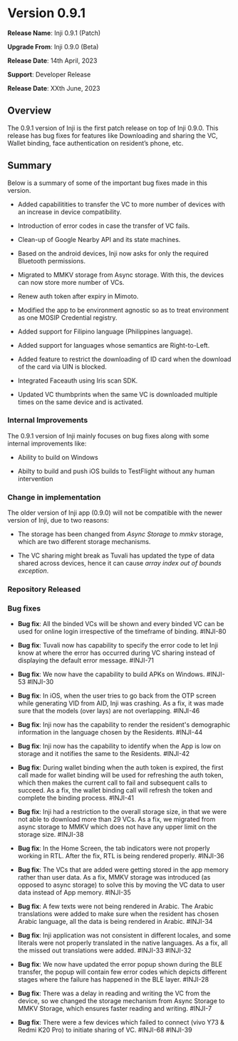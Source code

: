# Version 0.9.1

**Release Name**: Inji 0.9.1 (Patch)

**Upgrade From**: Inji 0.9.0 (Beta)

**Release Date**: 14th April, 2023

**Support**: Developer Release

**Release Date**: XXth June, 2023

## Overview

The 0.9.1 version of Inji is the first patch release on top of Inji 0.9.0. This release has bug fixes for features like Downloading and sharing the VC, Wallet binding, face authentication on resident’s phone, etc.

## Summary

Below is a summary of some of the important bug fixes made in this version.

* Added capabilitities to transfer the VC to more number of devices with an increase in device compatibility.

* Introduction of error codes in case the transfer of VC fails.

* Clean-up of Google Nearby API and its state machines.

* Based on the android devices, Inji now asks for only the required Bluetooth permissions.

* Migrated to MMKV storage from Async storage. With this, the devices can now store more number of VCs.

* Renew auth token after expiry in Mimoto.

* Modified the app to be environment agnostic so as to treat environment as one MOSIP Credential registry.

* Added support for Filipino language (Philippines language).

* Added support for languages whose semantics are Right-to-Left.

* Added feature to restrict the downloading of ID card when the download of the card via UIN is blocked.

* Integrated Faceauth using Iris scan SDK.

* Updated VC thumbprints when the same VC is downloaded multiple times on the same device and is activated.


### Internal Improvements 

The 0.9.1 version of Inji mainly focuses on bug fixes along with some internal improvements like:

* Ability to build on Windows

* Abilty to build and push iOS builds to TestFlight without any human intervention

### Change in implementation

The older version of Inji app (0.9.0) will not be compatible with the newer version of Inji, due to two reasons:

* The storage has been changed from _Async Storage_ to _mmkv_ storage, which are two different storage mechanisms.

* The VC sharing might break as Tuvali has updated the type of data shared across devices, hence it can cause *array index out of bounds exception*.

### Repository Released





### Bug fixes

* **Bug fix**: All the binded VCs will be shown and every binded VC can be used for online login irrespective of the timeframe of binding. #INJI-80

* **Bug fix**: Tuvali now has capability to specify the error code  to let Inji know at where the error has occurred during VC sharing instead of displaying the default error message. #INJI-71

* **Bug fix**: We now have the capability to build APKs on Windows. #INJI-53 #INJI-30

* **Bug fix**: In iOS, when the user tries to go back from the OTP screen while generating VID from AID, Inji was crashing. As a fix, it was made sure that the models (over lays) are not overlapping. #INJI-46

* **Bug fix**: Inji now has the capability to render the resident's demographic information in the language chosen by the Residents. #INJI-44

* **Bug fix**: Inji now has the capability to identify when the App is low on storage and it notifies the same to the Residents. #INJI-42

* **Bug fix**: During wallet binding when the auth token is expired, the first call made for wallet binding will be used for refreshing the auth token, which then makes the current call to fail and subsequent calls to succeed. As a fix, the wallet binding call will refresh the token and complete the binding process. #INJI-41

* **Bug fix**: Inji had a restriction to the overall storage size, in that we were not able to download more than 29 VCs. As a fix, we migrated from async storage to MMKV which does not have any upper limit on the storage size. #INJI-38

* **Bug fix**: In the Home Screen, the tab indicators were not properly working in RTL. After the fix, RTL is being rendered properly. #INJI-36

* **Bug fix**: The VCs that are added were getting stored in the app memory rather than user data. As a fix,  MMKV storage was introduced (as opposed to async storage) to solve this by moving the VC data to user data instead of App memory. #INJI-35

* **Bug fix**: A few texts were not being rendered in Arabic. The Arabic translations were added to make sure when the resident has chosen Arabic language, all the data is being rendered in Arabic. #INJI-34

* **Bug fix**: Inji application was not consistent in different locales, and some literals were not properly translated in the native languages. As a fix, all the missed out translations were added. #INJI-33 #INJI-32

* **Bug fix**: We now have updated the error popup shown during the BLE transfer, the popup will contain few error codes which depicts different stages where the failure has happened in the BLE layer. #INJI-28

* **Bug fix**: There was a delay in reading and writing the VC from the device, so we changed the storage mechanism from Async Storage to MMKV Storage, which ensures faster reading and writing. #INJI-7

* **Bug fix**: There were a few devices which failed to connect (vivo Y73 & Redmi K20 Pro) to initiate sharing of VC. #INJI-68 #INJI-39




